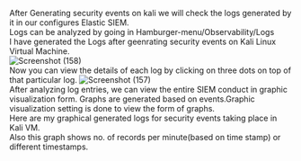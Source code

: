 After Generating security events on kali we will check the logs generated by it in our configures Elastic SIEM.
<br>
Logs can be analyzed by going in Hamburger-menu/Observability/Logs
<br>
I have generated the Logs after geenrating security events on Kali Linux Virtual Machine.<br>
![Screenshot (158)](https://github.com/ishaa-09/SIEM-/assets/123836464/af3e50dd-9e1a-40dc-8098-34ebe786e2d5)
<br>
Now you can view the details of each log by clicking on three dots on top of that particular log.
![Screenshot (157)](https://github.com/ishaa-09/SIEM-/assets/123836464/70be8656-3caf-406f-8a0a-6a26bf152bab)
<br>
After analyzing log entries, we can view the entire SIEM conduct in graphic visualization form. Graphs are generated based on events.Graphic visualization setting is done to view the form of graphs.
<br>
Here are my graphical generated logs for security events taking place in Kali VM.
<br>
Also this graph shows no. of records per minute(based on time stamp) or different timestamps.




